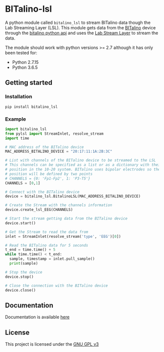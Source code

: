 # BITalino-lsl

A python module called `bitalino_lsl` to stream BITalino data though the Lab Streaming Layer (LSL). This module gets data from the [BITalino](www.bitalino.com) device through the [bitalino python api](https://github.com/BITalinoWorld/revolution-python-api) and uses the [Lab Stream Layer](https://github.com/sccn/labstreaminglayer) to stream the data.

The module should work with python versions >= 2.7 although it has only been tested for:
* Python 2.7.15
* Python 3.6.5

## Getting started

### Installation
`pip install bitalino_lsl`

### Example

~~~python
import bitalino_lsl
from pylsl import StreamInlet, resolve_stream
import time

# MAC address of the BITalino device
MAC_ADDRESS_BITALINO_DEVICE = "20:17:11:1A:2B:3C"

# List with channels of the BITalino device to be streamed to the LSL
# This channels can be specified as a list or as a dictionary with their
# position in the 10-20 system. BITalino uses bipolar electrodes so the
# position will be defined by two points
# CHANNELS = {0: 'Fp1-Fp2', 1: 'P3-T5'}
CHANNELS = [0,1]

# Connect with the BITalino device
device = bitalino_lsl.BitalinoLSL(MAC_ADDRESS_BITALINO_DEVICE)

# Create the Stream with the channels information
device.create_lsl_EEG(CHANNELS)

# Start the stream getting data from the BITalino device
device.start()

# Get the Stream to read the data from
inlet = StreamInlet(resolve_stream('type', 'EEG')[0])

# Read the BITalino data for 5 seconds
t_end = time.time() + 5
while time.time() < t_end:
  sample, timestamp = inlet.pull_sample()
  print(sample)

# Stop the device
device.stop()

# Close the connection with the BITalino device
device.close()
~~~

## Documentation
Documentation is available [here](http://readthedocs.org/fsuarezj/bitalino_lsl)

## License
This project is licensed under the [GNU GPL v3](LICENSE.md)
